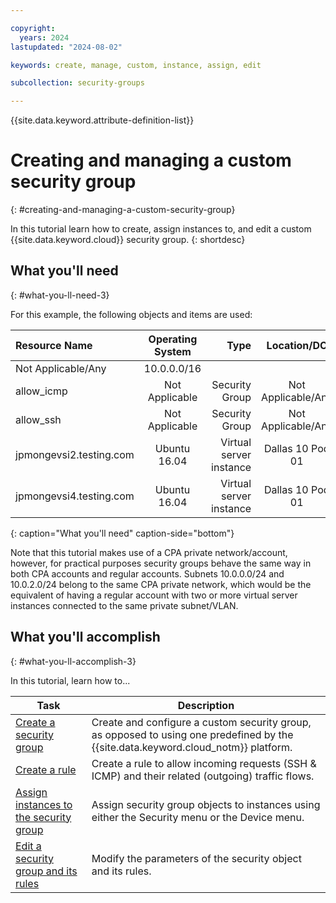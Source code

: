 ```yaml
---

copyright:
  years: 2024
lastupdated: "2024-08-02"

keywords: create, manage, custom, instance, assign, edit

subcollection: security-groups

---
```


{{site.data.keyword.attribute-definition-list}}

# Creating and managing a custom security group
{: #creating-and-managing-a-custom-security-group}

In this tutorial learn how to create, assign instances to, and edit a custom {{site.data.keyword.cloud}} security group.
{: shortdesc}

## What you'll need
{: #what-you-ll-need-3}

For this example, the following objects and items are used:

| Resource Name  | Operating System | Type | Location/DC | IP/Subnet |
|:------------- |:---------------:| -------------:| :---------------:| ---------------:|
| Not Applicable/Any | 10.0.0.0/16 |
| allow_icmp | Not Applicable  | Security Group | Not Applicable/Any | 0.0.0.0/0 |
| allow_ssh | Not Applicable | Security Group | Not Applicable/Any | 0.0.0.0/0 |
|jpmongevsi2.testing.com | Ubuntu 16.04 | Virtual server instance | Dallas 10 Pod 01 | 10.0.0.21 |
|jpmongevsi4.testing.com | Ubuntu 16.04 | Virtual server instance |	Dallas 10 Pod 01	| 10.0.2.219 |
{: caption="What you'll need" caption-side="bottom"}

Note that this tutorial makes use of a CPA private network/account, however, for practical purposes security groups behave the same way in both CPA accounts and regular accounts. Subnets 10.0.0.0/24 and 10.0.2.0/24 belong to the same CPA private network, which would be the equivalent of having a regular account with two or more virtual server instances connected to the same private subnet/VLAN.


## What you'll accomplish
{: #what-you-ll-accomplish-3}

In this tutorial, learn how to...

Task  | Description
------------- | -------------
[Create a security group](/docs/security-groups?topic=security-groups-creating-a-security-group) | Create and configure a custom security group, as opposed to using one predefined by the {{site.data.keyword.cloud_notm}} platform.
[Create a rule](/docs/security-groups?topic=security-groups-creating-a-new-rule) | Create a rule to allow incoming requests (SSH & ICMP) and their related (outgoing) traffic flows.
[Assign instances to the security group](/docs/security-groups?topic=security-groups-assigning-instances-to-the-security-group) | Assign security group objects to instances using either the Security menu or the Device menu.
[Edit a security group and its rules](/docs/security-groups?topic=security-groups-editing-a-security-group) | Modify the parameters of the security object and its rules.
